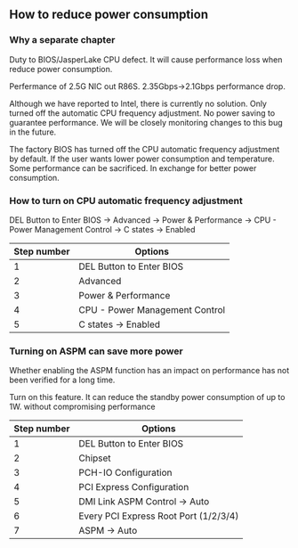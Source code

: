 ## How to reduce power consumption

### Why a separate chapter

Duty to BIOS/JasperLake CPU defect. It will cause performance loss when reduce power consumption.

Perfermance of 2.5G NIC out R86S. 2.35Gbps->2.1Gbps performance drop.

Although we have reported to Intel, there is currently no solution. Only turned off the automatic CPU frequency adjustment. No power saving to guarantee performance. We will be closely monitoring changes to this bug in the future.

The factory BIOS has turned off the CPU automatic frequency adjustment by default. If the user wants lower power consumption and temperature. Some performance can be sacrificed. In exchange for better power consumption.


### How to turn on CPU automatic frequency adjustment

DEL Button to Enter BIOS -> Advanced -> Power & Performance -> CPU - Power Management Control -> C states -> Enabled

|Step number|Options|
|  ----  | ----  |
|1|DEL Button to Enter BIOS|
|2|Advanced|
|3|Power & Performance|
|4|CPU - Power Management Control|
|5|C states -> Enabled|

### Turning on ASPM can save more power
Whether enabling the ASPM function has an impact on performance has not been verified for a long time.


Turn on this feature. It can reduce the standby power consumption of up to 1W. without compromising performance

|Step number|Options|
|  ----  | ----  |
|1|DEL Button to Enter BIOS|
|2|Chipset|
|3|PCH-IO Configuration|
|4|PCI Express Configuration|
|5|DMI Link ASPM Control -> Auto|
|6|Every PCI Express Root Port (1/2/3/4)|
|7|ASPM -> Auto|
